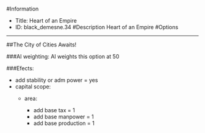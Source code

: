#Information
 - Title: Heart of an Empire
 - ID: black_demesne.34
#Description
Heart of an Empire
#Options

___
##The City of Cities Awaits!

###AI weighting:
AI weights this option at 50


###Efects:<ul><li>add stability or adm power = yes</li><li>capital scope:</li><ul><li>area:</li><ul><li>add base tax = 1</li><li>add base manpower = 1</li><li>add base production = 1</li></ul></ul></ul>
